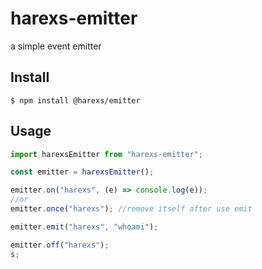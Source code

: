 # harexs-emitter

a simple event emitter

## Install

```
$ npm install @harexs/emitter
```

## Usage

```js
import harexsEmitter from "harexs-emitter";

const emitter = harexsEmitter();

emitter.on("harexs", (e) => console.log(e));
//or
emitter.once("harexs"); //remove itself after use emit

emitter.emit("harexs", "whoami");

emitter.off("harexs");
s;
```
